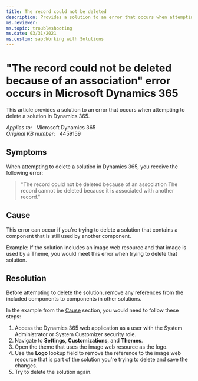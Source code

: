 ```yaml
---
title: The record could not be deleted
description: Provides a solution to an error that occurs when attempting to delete a solution in Dynamics 365.
ms.reviewer: 
ms.topic: troubleshooting
ms.date: 03/31/2021
ms.custom: sap:Working with Solutions
---
```

# "The record could not be deleted because of an association" error occurs in Microsoft Dynamics 365

This article provides a solution to an error that occurs when attempting to delete a solution in Dynamics 365.

_Applies to:_ &nbsp; Microsoft Dynamics 365  
_Original KB number:_ &nbsp; 4459159

## Symptoms

When attempting to delete a solution in Dynamics 365, you receive the following error:

> "The record could not be deleted because of an association
The record cannot be deleted because it is associated with another record."

## Cause

This error can occur if you're trying to delete a solution that contains a component that is still used by another component.

Example: If the solution includes an image web resource and that image is used by a Theme, you would meet this error when trying to delete that solution.

## Resolution

Before attempting to delete the solution, remove any references from the included components to components in other solutions.

In the example from the [Cause](#cause) section, you would need to follow these steps:

1. Access the Dynamics 365 web application as a user with the System Administrator or System Customizer security role.
2. Navigate to **Settings**, **Customizations**, and **Themes**.
3. Open the theme that uses the image web resource as the logo.
4. Use the **Logo** lookup field to remove the reference to the image web resource that is part of the solution you're trying to delete and save the changes.
5. Try to delete the solution again.
